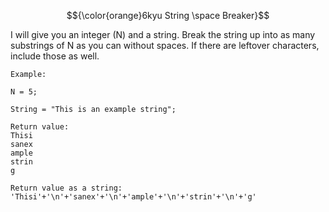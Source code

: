 $${\color{orange}6kyu String \space Breaker}$$ 

I will give you an integer (N) and a string. Break the string up into as many substrings of N as you can without spaces. If there are leftover characters, include those as well.

```
Example: 

N = 5;

String = "This is an example string";

Return value:
Thisi
sanex
ample
strin
g

Return value as a string:
'Thisi'+'\n'+'sanex'+'\n'+'ample'+'\n'+'strin'+'\n'+'g'
```